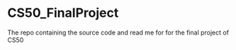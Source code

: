# CS50_FinalProject
The repo containing the source code and read me for for the final project of CS50

